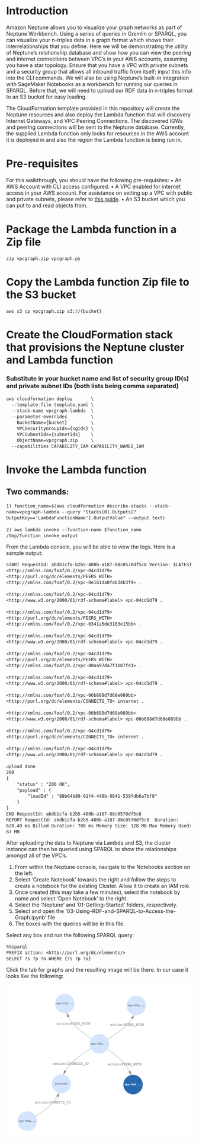 # Introduction

Amazon Neptune allows you to visualize your graph networks as part of Neptune Workbench. Using a series of queries in Gremlin or SPARQL, you can visualize your n-triples data in a graph format which shows their interrelationships that you define. Here we will be demonstrating the utility of Neptune’s relationship database and show how you can view the peering and internet connections between VPC’s in your AWS accounts, assuming you have a star topology. Ensure that you have a VPC with private subnets and a security group that allows all inbound traffic from itself; input this info into the CLI commands. We will also be using Neptune’s built-in integration with SageMaker Notebooks as a workbench for running our queries in SPARQL. Before that, we will need to upload our RDF data in n-triples format to an S3 bucket for easy loading.

The CloudFormation template provided in this repository will create the Neptune resources and also deploy the Lambda function that will discovery Internet Gateways, and VPC Peering Connections. The discovered IGWs and peering connections will be sent to the Neptune database. Currently, the supplied Lambda function only looks for resources in the AWS account it is deployed in and also the region the Lambda function is being run in.

# Pre-requisites

For this walkthrough, you should have the following pre-requisites:
• An AWS Account with CLI access configured.
• A VPC enabled for internet access in your AWS account. For assistance on setting up a VPC with public and private subnets, please refer to [this guide](https://docs.aws.amazon.com/appstream2/latest/developerguide/create-configure-new-vpc-with-private-public-subnets-nat.html).
• An S3 bucket which you can put to and read objects from.

# Package the Lambda function in a Zip file

```
zip vpcgraph.zip vpcgraph.py
```

# Copy the Lambda function Zip file to the S3 bucket

```
aws s3 cp vpcgraph.zip s3://{bucket}
```

# Create the CloudFormation stack that provisions the Neptune cluster and Lambda function

### Substitute in your bucket name and list of security group ID(s) and private subnet IDs (both lists being comma separated)

```
aws cloudformation deploy       \
  --template-file template.yaml \
  --stack-name vpcgraph-lambda  \
  --parameter-overrides         \
    BucketName={bucket}         \
    VPCSecurityGroupIds={sgids} \
    VPCSubnetIds={subnetids}    \
    ObjectName=vpcgraph.zip     \
  --capabilities CAPABILITY_IAM CAPABILITY_NAMED_IAM
```

# Invoke the Lambda function

## Two commands:

```
1) function_name=$(aws cloudformation describe-stacks --stack-name=vpcgraph-lambda --query "Stacks[0].Outputs[?OutputKey=='LambdaFunctionName'].OutputValue" --output text)

2) aws lambda invoke --function-name $function_name /tmp/function_invoke_output
```

From the Lambda console, you will be able to view the logs. Here is a sample output:

```
START RequestId: abdb1cfa-b2b5-400b-a187-88c0570df5c8 Version: $LATEST
<http://xmlns.com/foaf/0.2/vpc-04cd1d79>  <http://purl.org/dc/elements/PEERS_WITH> <http://xmlns.com/foaf/0.2/vpc-0e1b1da8fab34b3f9> .

<http://xmlns.com/foaf/0.2/vpc-04cd1d79> <http://www.w3.org/2000/01/rdf-schema#label> vpc-04cd1d79 .

<http://xmlns.com/foaf/0.2/vpc-04cd1d79>  <http://purl.org/dc/elements/PEERS_WITH> <http://xmlns.com/foaf/0.2/vpc-0341a5de3163e15bb> .

<http://xmlns.com/foaf/0.2/vpc-04cd1d79> <http://www.w3.org/2000/01/rdf-schema#label> vpc-04cd1d79 .

<http://xmlns.com/foaf/0.2/vpc-04cd1d79>  <http://purl.org/dc/elements/PEERS_WITH> <http://xmlns.com/foaf/0.2/vpc-00aa97da7f1b87fd1> .

<http://xmlns.com/foaf/0.2/vpc-04cd1d79> <http://www.w3.org/2000/01/rdf-schema#label> vpc-04cd1d79 .

<http://xmlns.com/foaf/0.2/vpc-06b688d7d68e089bb> <http://purl.org/dc/elements/CONNECTS_TO> internet .

<http://xmlns.com/foaf/0.2/vpc-06b688d7d68e089bb> <http://www.w3.org/2000/01/rdf-schema#label> vpc-06b688d7d68e089bb .

<http://xmlns.com/foaf/0.2/vpc-04cd1d79> <http://purl.org/dc/elements/CONNECTS_TO> internet .

<http://xmlns.com/foaf/0.2/vpc-04cd1d79> <http://www.w3.org/2000/01/rdf-schema#label> vpc-04cd1d79 .

upload done
200
{
    "status" : "200 OK",
    "payload" : {
        "loadId" : "88b64b89-91f4-448b-9841-539fdb6a7bf8"
    }
}
END RequestId: abdb1cfa-b2b5-400b-a187-88c0570df5c8
REPORT RequestId: abdb1cfa-b2b5-400b-a187-88c0570df5c8	Duration: 620.49 ms	Billed Duration: 700 ms	Memory Size: 128 MB	Max Memory Used: 87 MB
```

After uploading the data to Neptune via Lambda and S3, the cluster instance can then be queried using SPARQL to show the relationships amongst all of the VPC’s.

1. From within the Neptune console, navigate to the Notebooks section on the left.
2. Select ‘Create Notebook’ towards the right and follow the steps to create a notebook for the existing Cluster. Allow it to create an IAM role.
3. Once created (this may take a few minutes), select the notebook by name and select ‘Open Notebook’ to the right.
4. Select the ‘Neptune’ and ‘01-Getting-Started’ folders, respectively.
5. Select and open the ‘03-Using-RDF-and-SPARQL-to-Access-the-Graph.ipynb’ file
6. The boxes with the queries will be in this file.

Select any box and run the following SPARQL query:

```
%%sparql
PREFIX action: <http://purl.org/dc/elements/>
SELECT ?s ?p ?o WHERE {?s ?p ?o}
```

Click the tab for graphs and the resulting image will be there. In our case it looks like the following:

![output](./working_neptune_visualv2.png)
